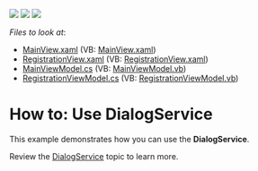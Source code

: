 <!-- default badges list -->
![](https://img.shields.io/endpoint?url=https://codecentral.devexpress.com/api/v1/VersionRange/128659502/22.2.2%2B)
[![](https://img.shields.io/badge/Open_in_DevExpress_Support_Center-FF7200?style=flat-square&logo=DevExpress&logoColor=white)](https://supportcenter.devexpress.com/ticket/details/E5129)
[![](https://img.shields.io/badge/📖_How_to_use_DevExpress_Examples-e9f6fc?style=flat-square)](https://docs.devexpress.com/GeneralInformation/403183)
<!-- default badges end -->
<!-- default file list -->
*Files to look at*:

* [MainView.xaml](./CS/View/MainView.xaml) (VB: [MainView.xaml](./VB/View/MainView.xaml))
* [RegistrationView.xaml](./CS/View/RegistrationView.xaml) (VB: [RegistrationView.xaml](./VB/View/RegistrationView.xaml))
* [MainViewModel.cs](./CS/ViewModel/MainViewModel.cs) (VB: [MainViewModel.vb](./VB/ViewModel/MainViewModel.vb))
* [RegistrationViewModel.cs](./CS/ViewModel/RegistrationViewModel%20.cs) (VB: [RegistrationViewModel.vb](./VB/ViewModel/RegistrationViewModel%20.vb))
<!-- default file list end -->

# How to: Use DialogService


This example demonstrates how you can use the **DialogService**.

Review the [DialogService](https://docs.devexpress.com/WPF/17467/mvvm-framework/services/predefined-set/dialog-services/dialogservice) topic to learn more.
